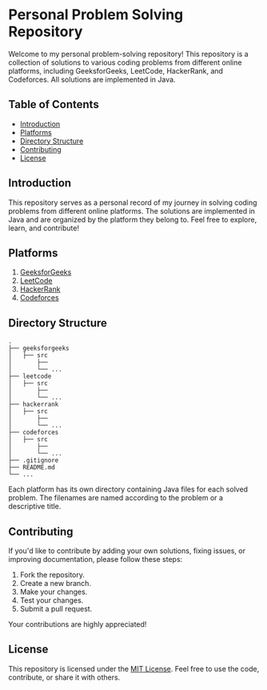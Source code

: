 # Personal Problem Solving Repository

Welcome to my personal problem-solving repository! This repository is a collection of solutions to various coding problems from different online platforms, including GeeksforGeeks, LeetCode, HackerRank, and Codeforces. All solutions are implemented in Java.

## Table of Contents

- [Introduction](#introduction)
- [Platforms](#platforms)
- [Directory Structure](#directory-structure)
- [Contributing](#contributing)
- [License](#license)

## Introduction

This repository serves as a personal record of my journey in solving coding problems from different online platforms. The solutions are implemented in Java and are organized by the platform they belong to. Feel free to explore, learn, and contribute!

## Platforms

1. [GeeksforGeeks](./geeksforgeeks)
2. [LeetCode](./leetcode)
3. [HackerRank](./hackerrank)
4. [Codeforces](./codeforces)

## Directory Structure

```
.
├── geeksforgeeks
│   ├── src
│       ├──
│       └── ...
├── leetcode
│   ├── src
│       ├──
│       └── ...
├── hackerrank
│   ├── src
│       ├──
│       └── ...
├── codeforces
│   ├── src
│       ├──
│       └── ...
├── .gitignore
├── README.md
└── ...
```

Each platform has its own directory containing Java files for each solved problem. The filenames are named according to the problem or a descriptive title.

## Contributing

If you'd like to contribute by adding your own solutions, fixing issues, or improving documentation, please follow these steps:

1. Fork the repository.
2. Create a new branch.
3. Make your changes.
4. Test your changes.
5. Submit a pull request.

Your contributions are highly appreciated!

## License

This repository is licensed under the [MIT License](./LICENSE). Feel free to use the code, contribute, or share it with others.
